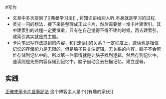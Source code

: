 #写作 
* 文章中多次提到了[[弗曼学习法]] , 将知识讲给别人听,本身就是学习的过程.
* 灵光一闪的想法，接下来是整理成正式卡片，然后需要给一堆卡片建索引。其中建索引的过程一定要慎重，只有在自己觉得不得不建的时候，再去建索引。建索引其实就是找主题。
* 卡片笔记写作法提到的内容，和[[速读]]的关系？一定程度上，速读也是相信记忆的存储能力是无限的，但是脑子只关注逻辑。无关系的内容，脑子不会帮忙存储到记忆中的。所以第一件事情就是让脑子找到逻辑，然后存到记忆中。速读则是先把内容存储到记忆中，脑子自动会去扫描记忆，建立逻辑。

## 实践
[正確使用卡片盒筆記法](https://readingoutpost.com/zettelkasten-6-steps/)   这个博客主人是个[[有趣的家伙]]
